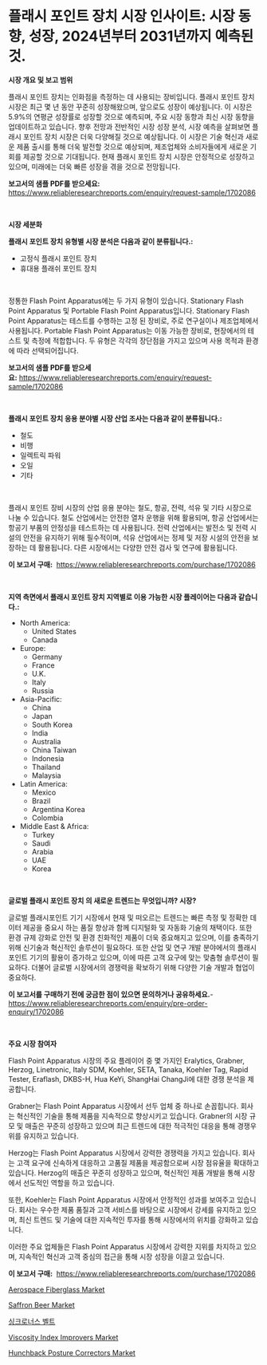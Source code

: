 <p><h1>플래시 포인트 장치 시장 인사이트: 시장 동향, 성장, 2024년부터 2031년까지 예측된 것.</h1></p><p><strong>시장 개요 및 보고 범위</strong></p>
<p><p>플래시 포인트 장치는 인화점을 측정하는 데 사용되는 장비입니다. 플래시 포인트 장치 시장은 최근 몇 년 동안 꾸준히 성장해왔으며, 앞으로도 성장이 예상됩니다. 이 시장은 5.9%의 연평균 성장률로 성장할 것으로 예측되며, 주요 시장 동향과 최신 시장 동향을 업데이트하고 있습니다. 향후 전망과 전반적인 시장 성장 분석, 시장 예측을 살펴보면 플래시 포인트 장치 시장은 더욱 다양해질 것으로 예상됩니다. 이 시장은 기술 혁신과 새로운 제품 출시를 통해 더욱 발전할 것으로 예상되며, 제조업체와 소비자들에게 새로운 기회를 제공할 것으로 기대됩니다. 현재 플래시 포인트 장치 시장은 안정적으로 성장하고 있으며, 미래에는 더욱 빠른 성장을 겪을 것으로 전망됩니다.</p></p>
<p><strong>보고서의 샘플 PDF를 받으세요:</strong> <a href="https://www.reliableresearchreports.com/enquiry/request-sample/1702086">https://www.reliableresearchreports.com/enquiry/request-sample/1702086</a></p>
<p>&nbsp;</p>
<p><strong>시장 세분화</strong></p>
<p><strong>플래시 포인트 장치 유형별 시장 분석은 다음과 같이 분류됩니다.:</strong></p>
<p><ul><li>고정식 플래시 포인트 장치</li><li>휴대용 플래쉬 포인트 장치</li></ul></p>
<p>&nbsp;</p>
<p><p>정통한 Flash Point Apparatus에는 두 가지 유형이 있습니다. Stationary Flash Point Apparatus 및 Portable Flash Point Apparatus입니다. Stationary Flash Point Apparatus는 테스트를 수행하는 고정 된 장비로, 주로 연구실이나 제조업체에서 사용됩니다. Portable Flash Point Apparatus는 이동 가능한 장비로, 현장에서의 테스트 및 측정에 적합합니다. 두 유형은 각각의 장단점을 가지고 있으며 사용 목적과 환경에 따라 선택되어집니다.</p></p>
<p><strong>보고서의 샘플 PDF를 받으세요:</strong>&nbsp;<a href="https://www.reliableresearchreports.com/enquiry/request-sample/1702086">https://www.reliableresearchreports.com/enquiry/request-sample/1702086</a></p>
<p>&nbsp;</p>
<p><strong> 플래시 포인트 장치 응용 분야별 시장 산업 조사는 다음과 같이 분류됩니다.:</strong></p>
<p><ul><li>철도</li><li>비행</li><li>일렉트릭 파워</li><li>오일</li><li>기타</li></ul></p>
<p>&nbsp;</p>
<p><p>플래시 포인트 장비 시장의 산업 응용 분야는 철도, 항공, 전력, 석유 및 기타 시장으로 나눌 수 있습니다. 철도 산업에서는 안전한 열차 운행을 위해 활용되며, 항공 산업에서는 항공기 부품의 안정성을 테스트하는 데 사용됩니다. 전력 산업에서는 발전소 및 전력 시설의 안전을 유지하기 위해 필수적이며, 석유 산업에서는 정제 및 저장 시설의 안전을 보장하는 데 활용됩니다. 다른 시장에서는 다양한 안전 검사 및 연구에 활용됩니다.</p></p>
<p><strong>이 보고서 구매:</strong>&nbsp; <a href="https://www.reliableresearchreports.com/purchase/1702086">https://www.reliableresearchreports.com/purchase/1702086</a></p>
<p>&nbsp;</p>
<p><strong>지역 측면에서 플래시 포인트 장치 지역별로 이용 가능한 시장 플레이어는 다음과 같습니다.:</strong></p>
<p><ul>
    <li>
        North America:
        <ul>
            <li>United States</li>
            <li>Canada</li>
        </ul>
    </li>
    <li>
        Europe:
        <ul>
            <li>Germany</li>
            <li>France</li>
            <li>U.K.</li>
            <li>Italy</li>
            <li>Russia</li>
        </ul>
    </li>
    <li>
        Asia-Pacific:
        <ul>
            <li>China</li>
            <li>Japan</li>
            <li>South Korea</li>
            <li>India</li>
            <li>Australia</li>
            <li>China Taiwan</li>
            <li>Indonesia</li>
            <li>Thailand</li>
            <li>Malaysia</li>
        </ul>
    </li>
    <li>
        Latin America:
        <ul>
            <li>Mexico</li>
            <li>Brazil</li>
            <li>Argentina Korea</li>
            <li>Colombia</li>
        </ul>
    </li>
    <li>
        Middle East & Africa:
        <ul>
            <li>Turkey</li>
            <li>Saudi</li>
            <li>Arabia</li>
            <li>UAE</li>
            <li>Korea</li>
        </ul>
    </li>
    </ul></p>
<p>&nbsp;</p>
<p><strong>글로벌 플래시 포인트 장치 의 새로운 트렌드는 무엇입니까? 시장?</strong></p>
<p><p>글로벌 플래시포인트 기기 시장에서 현재 및 떠오르는 트렌드는 빠른 측정 및 정확한 데이터 제공을 중요시 하는 품질 향상과 함께 디지털화 및 자동화 기술의 채택이다. 또한 환경 규제 강화로 안전 및 환경 친화적인 제품이 더욱 중요해지고 있으며, 이를 충족하기 위해 신기술과 혁신적인 솔루션이 필요하다. 또한 산업 및 연구 개발 분야에서의 플래시포인트 기기의 활용이 증가하고 있으며, 이에 따른 고객 요구에 맞는 맞춤형 솔루션이 필요하다. 더불어 글로벌 시장에서의 경쟁력을 확보하기 위해 다양한 기술 개발과 협업이 중요하다.</p></p>
<p><strong>이 보고서를 구매하기 전에 궁금한 점이 있으면 문의하거나 공유하세요.</strong>- <a href="https://www.reliableresearchreports.com/enquiry/pre-order-enquiry/1702086">https://www.reliableresearchreports.com/enquiry/pre-order-enquiry/1702086</a></p>
<p>&nbsp;</p>
<p><strong>주요 시장 참여자</strong></p>
<p><p>Flash Point Apparatus 시장의 주요 플레이어 중 몇 가지인 Eralytics, Grabner, Herzog, Linetronic, Italy SDM, Koehler, SETA, Tanaka, Koehler Tag, Rapid Tester, Eraflash, DKBS-H, Hua KeYi, ShangHai ChangJi에 대한 경쟁 분석을 제공합니다.</p><p>Grabner는 Flash Point Apparatus 시장에서 선두 업체 중 하나로 손꼽힙니다. 회사는 혁신적인 기술을 통해 제품을 지속적으로 향상시키고 있습니다. Grabner의 시장 규모 및 매출은 꾸준히 성장하고 있으며 최근 트렌드에 대한 적극적인 대응을 통해 경쟁우위를 유지하고 있습니다.</p><p>Herzog는 Flash Point Apparatus 시장에서 강력한 경쟁력을 가지고 있습니다. 회사는 고객 요구에 신속하게 대응하고 고품질 제품을 제공함으로써 시장 점유율을 확대하고 있습니다. Herzog의 매출은 꾸준히 성장하고 있으며, 혁신적인 제품 개발을 통해 시장에서 선도적인 역할을 하고 있습니다.</p><p>또한, Koehler는 Flash Point Apparatus 시장에서 안정적인 성과를 보여주고 있습니다. 회사는 우수한 제품 품질과 고객 서비스를 바탕으로 시장에서 강세를 유지하고 있으며, 최신 트렌드 및 기술에 대한 지속적인 투자를 통해 시장에서의 위치를 강화하고 있습니다.</p><p>이러한 주요 업체들은 Flash Point Apparatus 시장에서 강력한 지위를 차지하고 있으며, 지속적인 혁신과 고객 중심의 접근을 통해 시장 성장을 이끌고 있습니다.</p></p>
<p><strong>이 보고서 구매:</strong>&nbsp;&nbsp;<a href="https://www.reliableresearchreports.com/purchase/1702086">https://www.reliableresearchreports.com/purchase/1702086</a></p>
<p><p><a href="https://github.com/WillieWoodard/Market-Research-Report-List-3/blob/main/aerospace-fiberglass-market.md">Aerospace Fiberglass Market</a></p><p><a href="https://view.publitas.com/reportprime-1/saffron-beer-market-insights-market-players-and-forecast-till-2031/">Saffron Beer Market</a></p><p><a href="https://github.com/vseigx30c9a1j/Market-Research-Report-List-1/blob/main/6674347192129.md">싱크로너스 벨트</a></p><p><a href="https://github.com/marloy8/Market-Research-Report-List-3/blob/main/viscosity-index-improvers-market.md">Viscosity Index Improvers Market</a></p><p><a href="https://ivy-potential-64b.notion.site/Hunchback-Posture-Correctors-Market-Size-Market-Trends-and-Growth-Outlook-forecasted-for-period-fr-c682b2e28a33485e8f9a9edd3c119048">Hunchback Posture Correctors Market</a></p></p>
